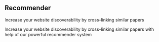 Recommender
---

Increase your website discoverability by cross-linking similar papers

Increase your website discoverability by cross-linking similar papers with help of our powerful recommender system

